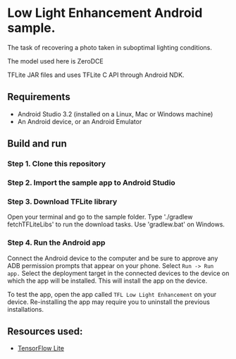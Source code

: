 # Low Light Enhancement Android sample.

The task of recovering a photo taken in suboptimal lighting conditions.

The model used here is ZeroDCE

TFLite JAR files and uses TFLite C API
through Android NDK.

## Requirements

*   Android Studio 3.2 (installed on a Linux, Mac or Windows machine)
*   An Android device, or an Android Emulator

## Build and run

### Step 1. Clone this repository

### Step 2. Import the sample app to Android Studio

### Step 3. Download TFLite library

Open your terminal and go to the sample folder. Type './gradlew fetchTFLiteLibs'
to run the download tasks. Use 'gradlew.bat' on Windows.

### Step 4. Run the Android app

Connect the Android device to the computer and be sure to approve any ADB
permission prompts that appear on your phone. Select `Run -> Run app.` Select
the deployment target in the connected devices to the device on which the app
will be installed. This will install the app on the device.

To test the app, open the app called `TFL Low Light Enhancement` on your device.
Re-installing the app may require you to uninstall the previous installations.


## Resources used:

*   [TensorFlow Lite](https://www.tensorflow.org/lite)

